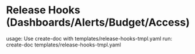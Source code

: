 # Release Hooks (Dashboards/Alerts/Budget/Access)

usage: Use create-doc with templates/release-hooks-tmpl.yaml
run: create-doc templates/release-hooks-tmpl.yaml
